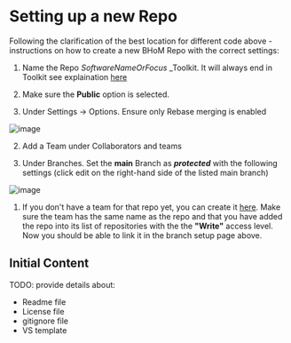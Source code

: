# Setting up a new Repo
Following the clarification of the best location for different code above - instructions on how to create a new BHoM Repo with the correct settings:

1. Name the Repo _SoftwareNameOrFocus_ _Toolkit. It will always end in Toolkit see explaination [here](/documentation/Basics/Structure-of-the-BHoM)

1. Make sure the __Public__ option is selected.

1. Under Settings -> Options. Ensure only Rebase merging is enabled

![image](https://user-images.githubusercontent.com/16853390/50325899-5daa9c80-0522-11e9-8de7-36b5d76187c6.png)

2. Add a Team under Collaborators and teams

1. Under Branches. Set the __main__ Branch as ___protected___ with the following settings (click edit on the right-hand side of the listed main branch)

![image](https://user-images.githubusercontent.com/16853390/50325923-859a0000-0522-11e9-95ba-486c8e55dfe6.png)

1. If you don't have a team for that repo yet, you can create it [here](https://github.com/orgs/BHoM/teams). Make sure the team has the same name as the repo and that you have added the repo into its list of repositories with the the **"Write"** access level. Now you should be able to link it in the branch setup page above.

## Initial Content

TODO: provide details about:
- Readme file
- License file
- gitignore file
- VS template